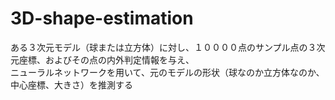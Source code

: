 # 3D-shape-estimation
ある３次元モデル（球または立方体）に対し、１００００点のサンプル点の３次元座標、およびその点の内外判定情報を与え、  
ニューラルネットワークを用いて、元のモデルの形状（球なのか立方体なのか、中心座標、大きさ）を推測する
